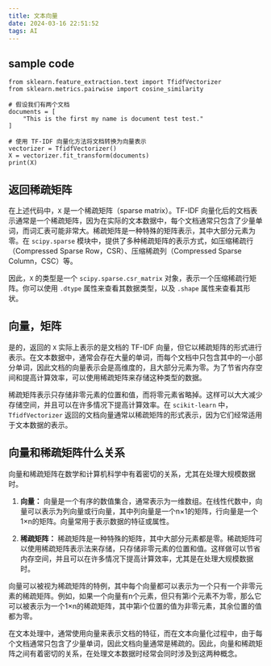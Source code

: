 ```yaml
---
title: 文本向量
date: 2024-03-16 22:51:52
tags: AI
---
```


## sample code

```
from sklearn.feature_extraction.text import TfidfVectorizer
from sklearn.metrics.pairwise import cosine_similarity

# 假设我们有两个文档
documents = [
    "This is the first my name is document test test."
]

# 使用 TF-IDF 向量化方法将文档转换为向量表示
vectorizer = TfidfVectorizer()
X = vectorizer.fit_transform(documents)
print(X)

```

## 返回稀疏矩阵
在上述代码中，`X` 是一个稀疏矩阵（sparse matrix）。TF-IDF 向量化后的文档表示通常是一个稀疏矩阵，因为在实际的文本数据中，每个文档通常只包含了少量单词，而词汇表可能非常大。稀疏矩阵是一种特殊的矩阵表示，其中大部分元素为零。在 `scipy.sparse` 模块中，提供了多种稀疏矩阵的表示方式，如压缩稀疏行（Compressed Sparse Row，CSR）、压缩稀疏列（Compressed Sparse Column，CSC）等。

因此，`X` 的类型是一个 `scipy.sparse.csr_matrix` 对象，表示一个压缩稀疏行矩阵。你可以使用 `.dtype` 属性来查看其数据类型，以及 `.shape` 属性来查看其形状。


## 向量，矩阵
是的，返回的 `X` 实际上表示的是文档的 TF-IDF 向量，但它以稀疏矩阵的形式进行表示。在文本数据中，通常会存在大量的单词，而每个文档中只包含其中的一小部分单词，因此文档的向量表示会是高维度的，且大部分元素为零。为了节省内存空间和提高计算效率，可以使用稀疏矩阵来存储这种类型的数据。

稀疏矩阵表示只存储非零元素的位置和值，而将零元素省略掉。这样可以大大减少存储空间，并且可以在许多情况下提高计算效率。在 `scikit-learn` 中，`TfidfVectorizer` 返回的文档向量通常以稀疏矩阵的形式表示，因为它们经常适用于文本数据的表示。


## 向量和稀疏矩阵什么关系
向量和稀疏矩阵在数学和计算机科学中有着密切的关系，尤其在处理大规模数据时。

1. **向量：** 向量是一个有序的数值集合，通常表示为一维数组。在线性代数中，向量可以表示为列向量或行向量，其中列向量是一个n×1的矩阵，行向量是一个1×n的矩阵。向量常用于表示数据的特征或属性。

2. **稀疏矩阵：** 稀疏矩阵是一种特殊的矩阵，其中大部分元素都是零。稀疏矩阵可以使用稀疏矩阵表示法来存储，只存储非零元素的位置和值。这样做可以节省内存空间，并且可以在许多情况下提高计算效率，尤其是在处理大规模数据时。

向量可以被视为稀疏矩阵的特例，其中每个向量都可以表示为一个只有一个非零元素的稀疏矩阵。例如，如果一个向量有n个元素，但只有第i个元素不为零，那么它可以被表示为一个1×n的稀疏矩阵，其中第i个位置的值为非零元素，其余位置的值都为零。

在文本处理中，通常使用向量来表示文档的特征，而在文本向量化过程中，由于每个文档通常只包含了少量单词，因此文档向量通常是稀疏的。因此，向量和稀疏矩阵之间有着密切的关系，在处理文本数据时经常会同时涉及到这两种概念。